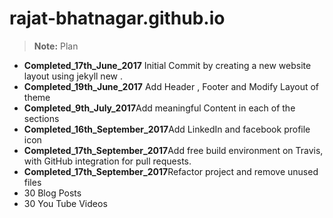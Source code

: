 # rajat-bhatnagar.github.io
> **Note:** Plan
 - **Completed_17th_June_2017** Initial Commit by creating a new website layout using jekyll new .
 - **Completed_19th_June_2017** Add Header , Footer and Modify Layout of theme
 - **Completed_9th_July_2017**Add meaningful Content in each of the sections
 - **Completed_16th_September_2017**Add LinkedIn and facebook profile icon
 - **Completed_17th_September_2017**Add free build environment on Travis, with GitHub integration for pull requests.
 - **Completed_17th_September_2017**Refactor project and remove unused files
 - 30 Blog Posts
 - 30 You Tube Videos
